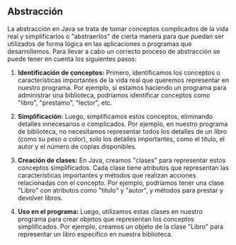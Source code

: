 ## Abstracción

La abstracción en Java se trata de tomar conceptos complicados de la vida real y simplificarlos o "abstraerlos" de cierta manera para que puedan ser utilizados de forma lógica en las aplicaciones o programas que desarrollemos. Para llevar a cabo un correcto proceso de abstracción se puede tener en cuenta los siguientes pasos:

1. **Identificación de conceptos:** Primero, identificamos los conceptos o características importantes de la vida real que queremos representar en nuestro programa. Por ejemplo, si estamos haciendo un programa para administrar una biblioteca, podríamos identificar conceptos como "libro", "prestamo", "lector", etc.

2. **Simplificación:** Luego, simplificamos estos conceptos, eliminando detalles innecesarios o complicados. Por ejemplo, en nuestro programa de biblioteca, no necesitamos representar todos los detalles de un libro (como su peso o color), solo los detalles importantes, como el título, el autor y el número de copias disponibles.

3. **Creación de clases:** En Java, creamos "clases" para representar estos conceptos simplificados. Cada clase tiene atributos que representan las características importantes y métodos que realizan acciones relacionadas con el concepto. Por ejemplo, podríamos tener una clase "Libro" con atributos como "titulo" y "autor", y métodos para prestar y devolver libros.

4. **Uso en el programa:** Luego, utilizamos estas clases en nuestro programa para crear objetos que representan los conceptos simplificados. Por ejemplo, creamos un objeto de la clase "Libro" para representar un libro específico en nuestra biblioteca.
